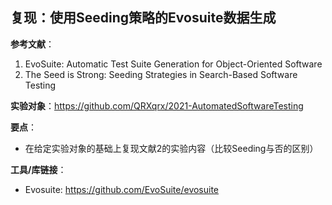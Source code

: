 ## 复现：使用Seeding策略的Evosuite数据生成 

**参考文献**：

1. EvoSuite: Automatic Test Suite Generation for Object-Oriented Software  
2. The Seed is Strong: Seeding Strategies in Search-Based Software Testing  

**实验对象**：https://github.com/QRXqrx/2021-AutomatedSoftwareTesting

**要点**：

- 在给定实验对象的基础上复现文献2的实验内容（比较Seeding与否的区别）

**工具/库链接**：

- Evosuite: https://github.com/EvoSuite/evosuite


